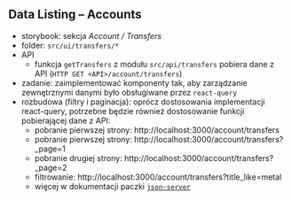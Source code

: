 ## Data Listing – Accounts

- storybook: sekcja *Account / Transfers*
- folder: `src/ui/transfers/*`
- API
  - funkcja `getTransfers` z modułu `src/api/transfers` pobiera dane z API (`HTTP GET <API>/account/transfers`)
- zadanie: zaimplementować komponenty tak, aby zarządzanie zewnętrznymi danymi było obsługiwane przez `react-query`
- rozbudowa (filtry i paginacja): oprócz dostosowania implementacji react-query, potrzebne będzie również dostosowanie funkcji pobierającej dane z API:
  - pobranie pierwszej strony: http://localhost:3000/account/transfers
  - pobranie pierwszej strony: http://localhost:3000/account/transfers?_page=1
  - pobranie drugiej strony: http://localhost:3000/account/transfers?_page=2
  - filtrowanie: http://localhost:3000/account/transfers?title_like=metal
  - więcej w dokumentacji paczki [`json-server`](https://github.com/typicode/json-server#table-of-contents)

